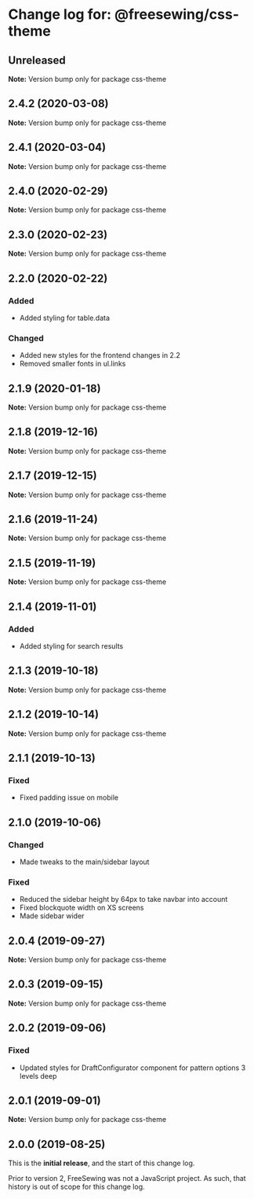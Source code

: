 # Change log for: @freesewing/css-theme


## Unreleased

**Note:** Version bump only for package css-theme


## 2.4.2 (2020-03-08)

**Note:** Version bump only for package css-theme


## 2.4.1 (2020-03-04)

**Note:** Version bump only for package css-theme


## 2.4.0 (2020-02-29)

**Note:** Version bump only for package css-theme


## 2.3.0 (2020-02-23)

**Note:** Version bump only for package css-theme


## 2.2.0 (2020-02-22)

### Added

 - Added styling for table.data

### Changed

 - Added new styles for the frontend changes in 2.2
 - Removed smaller fonts in ul.links
## 2.1.9 (2020-01-18)

**Note:** Version bump only for package css-theme


## 2.1.8 (2019-12-16)

**Note:** Version bump only for package css-theme


## 2.1.7 (2019-12-15)

**Note:** Version bump only for package css-theme


## 2.1.6 (2019-11-24)

**Note:** Version bump only for package css-theme


## 2.1.5 (2019-11-19)

**Note:** Version bump only for package css-theme


## 2.1.4 (2019-11-01)

### Added

 - Added styling for search results
## 2.1.3 (2019-10-18)

**Note:** Version bump only for package css-theme


## 2.1.2 (2019-10-14)

**Note:** Version bump only for package css-theme


## 2.1.1 (2019-10-13)

### Fixed

 - Fixed padding issue on mobile
## 2.1.0 (2019-10-06)

### Changed

 - Made tweaks to the main/sidebar layout

### Fixed

 - Reduced the sidebar height by 64px to take navbar into account
 - Fixed blockquote width on XS screens
 - Made sidebar wider
## 2.0.4 (2019-09-27)

**Note:** Version bump only for package css-theme


## 2.0.3 (2019-09-15)

**Note:** Version bump only for package css-theme


## 2.0.2 (2019-09-06)

### Fixed

 - Updated styles for DraftConfigurator component for pattern options 3 levels deep
## 2.0.1 (2019-09-01)

**Note:** Version bump only for package css-theme




## 2.0.0 (2019-08-25)

This is the **initial release**, and the start of this change log.

Prior to version 2, FreeSewing was not a JavaScript project.
As such, that history is out of scope for this change log.
